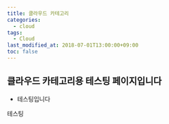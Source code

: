 ```yaml
---
title: 클라우드 카테고리
categories:
  - cloud
tags:
  - Cloud
last_modified_at: 2018-07-01T13:00:00+09:00
toc: false
---
```


## 클라우드 카테고리용 테스팅 페이지입니다

* 테스팅입니다

테스팅
